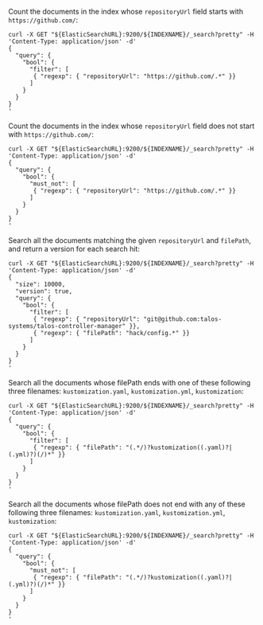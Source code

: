Count the documents in the index whose `repositoryUrl` field starts with
`https://github.com/`:
```
curl -X GET "${ElasticSearchURL}:9200/${INDEXNAME}/_search?pretty" -H 'Content-Type: application/json' -d'
{
  "query": {
    "bool": {
      "filter": [
       { "regexp": { "repositoryUrl": "https://github.com/.*" }}
      ]
    }
  }
}
'
```

Count the documents in the index whose `repositoryUrl` field does not start with
`https://github.com/`:
```
curl -X GET "${ElasticSearchURL}:9200/${INDEXNAME}/_search?pretty" -H 'Content-Type: application/json' -d'
{
  "query": {
    "bool": {
      "must_not": [
       { "regexp": { "repositoryUrl": "https://github.com/.*" }}
      ]
    }
  }
}
'
```

Search all the documents matching the given `repositoryUrl` and `filePath`, and return 
a version for each search hit:
```
curl -X GET "${ElasticSearchURL}:9200/${INDEXNAME}/_search?pretty" -H 'Content-Type: application/json' -d'
{
  "size": 10000,
  "version": true,
  "query": {
    "bool": {
      "filter": [
       { "regexp": { "repositoryUrl": "git@github.com:talos-systems/talos-controller-manager" }},
       { "regexp": { "filePath": "hack/config.*" }}
      ]
    }
  }
}
'
```

Search all the documents whose filePath ends with one of these following three filenames:
`kustomization.yaml`, `kustomization.yml`, `kustomization`:
```
curl -X GET "${ElasticSearchURL}:9200/${INDEXNAME}/_search?pretty" -H 'Content-Type: application/json' -d'
{
  "query": {
    "bool": {
      "filter": [
       { "regexp": { "filePath": "(.*/)?kustomization((.yaml)?|(.yml)?)(/)*" }}
      ]
    }
  }
}
'
```

Search all the documents whose filePath does not end with any of these following
three filenames: `kustomization.yaml`, `kustomization.yml`, `kustomization`:
```
curl -X GET "${ElasticSearchURL}:9200/${INDEXNAME}/_search?pretty" -H 'Content-Type: application/json' -d'
{
  "query": {
    "bool": {
      "must_not": [
       { "regexp": { "filePath": "(.*/)?kustomization((.yaml)?|(.yml)?)(/)*" }}
      ]
    }
  }
}
'
```